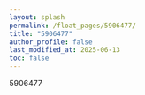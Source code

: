 ```yaml
---
layout: splash
permalink: /float_pages/5906477/
title: "5906477"
author_profile: false
last_modified_at: 2025-06-13
toc: false
---
```

 
5906477
